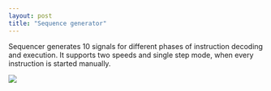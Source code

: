 ```yaml
---
layout: post
title: "Sequence generator"
---
```



Sequencer generates 10 signals for different phases of instruction decoding and execution.
It supports two speeds and single step mode, when every instruction is started manually.

[![](http://img.youtube.com/vi/uoBxHk3x_44/0.jpg)](http://www.youtube.com/watch?v=uoBxHk3x_44)

